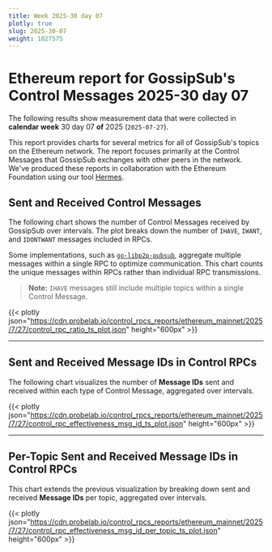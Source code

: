 ```yaml
---
title: Week 2025-30 day 07
plotly: true
slug: 2025-30-07
weight: 1027575
---
```


# Ethereum report for GossipSub's Control Messages 2025-30 day 07

The following results show measurement data that were collected in **calendar week** 30  day 07 **of** 
2025 (`2025-07-27`).

This report provides charts for several metrics for all of GossipSub's topics on the Ethereum network.
The report focuses primarily at the Control Messages that GossipSub exchanges with other peers in the network.
We've produced these reports in collaboration with the Ethereum Foundation using our tool [Hermes](/tools/hermes).

## Sent and Received Control Messages

The following chart shows the number of Control Messages received by GossipSub over  intervals. The plot breaks down the number of `IHAVE`, `IWANT`, and `IDONTWANT` messages included in RPCs.

Some implementations, such as [`go-libp2p-pubsub`](https://github.com/libp2p/go-libp2p-pubsub), aggregate multiple messages within a single RPC to optimize communication. This chart counts the unique messages within RPCs rather than individual RPC transmissions.

> **Note:** `IHAVE` messages still include multiple topics within a single Control Message.

{{< plotly json="https://cdn.probelab.io/control_rpcs_reports/ethereum_mainnet/2025/7/27/control_rpc_ratio_ts_plot.json" height="600px" >}}

---

## Sent and Received Message IDs in Control RPCs

The following chart visualizes the number of **Message IDs** sent and received within each type of Control Message, aggregated over  intervals.

{{< plotly json="https://cdn.probelab.io/control_rpcs_reports/ethereum_mainnet/2025/7/27/control_rpc_effectiveness_msg_id_ts_plot.json" height="600px" >}}

---

## Per-Topic Sent and Received Message IDs in Control RPCs

This chart extends the previous visualization by breaking down sent and received **Message IDs** per topic, aggregated over  intervals.

{{< plotly json="https://cdn.probelab.io/control_rpcs_reports/ethereum_mainnet/2025/7/27/control_rpc_effectiveness_msg_id_per_topic_ts_plot.json" height="600px" >}}